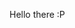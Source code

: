 Hello there :P

<!---
JRiechert/JRiechert is a ✨ special ✨ repository because its `README.md` (this file) appears on your GitHub profile.
You can click the Preview link to take a look at your changes.
--->
